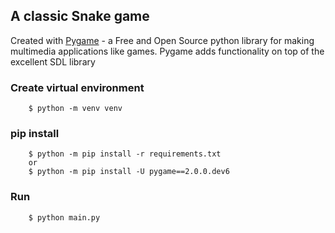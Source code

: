 ## A classic Snake game

Created with [Pygame](https://github.com/pygame/pygame) - a Free and Open Source python library for making multimedia applications like games. Pygame adds functionality on top of the excellent SDL library

### Create virtual environment

        $ python -m venv venv

### pip install

        $ python -m pip install -r requirements.txt
        or
        $ python -m pip install -U pygame==2.0.0.dev6

### Run

        $ python main.py
